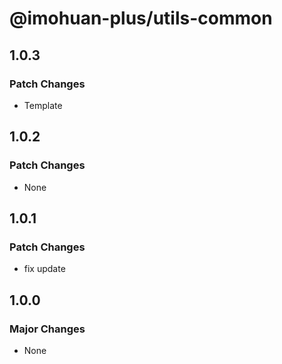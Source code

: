 # @imohuan-plus/utils-common

## 1.0.3

### Patch Changes

- Template

## 1.0.2

### Patch Changes

- None

## 1.0.1

### Patch Changes

- fix update

## 1.0.0

### Major Changes

- None

